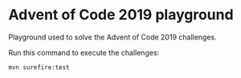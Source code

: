 # Advent of Code 2019 playground

Playground used to solve the Advent of Code 2019 challenges.

Run this command to execute the challenges:

```
mvn surefire:test
```

